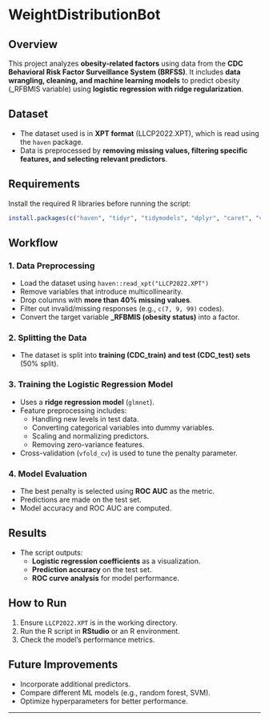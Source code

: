 # WeightDistributionBot

## **Overview**
This project analyzes **obesity-related factors** using data from the **CDC Behavioral Risk Factor Surveillance System (BRFSS)**. It includes **data wrangling, cleaning, and machine learning models** to predict obesity (_RFBMIS variable) using **logistic regression with ridge regularization**.

## **Dataset**
- The dataset used is in **XPT format** (LLCP2022.XPT), which is read using the `haven` package.
- Data is preprocessed by **removing missing values, filtering specific features, and selecting relevant predictors**.

## **Requirements**
Install the required R libraries before running the script:
```r
install.packages(c("haven", "tidyr", "tidymodels", "dplyr", "caret", "vip"))
```

## **Workflow**
### **1. Data Preprocessing**
- Load the dataset using `haven::read_xpt("LLCP2022.XPT")`
- Remove variables that introduce multicollinearity.
- Drop columns with **more than 40% missing values**.
- Filter out invalid/missing responses (e.g., `c(7, 9, 99)` codes).
- Convert the target variable **_RFBMIS (obesity status)** into a factor.

### **2. Splitting the Data**
- The dataset is split into **training (CDC_train) and test (CDC_test) sets** (50% split).

### **3. Training the Logistic Regression Model**
- Uses a **ridge regression model** (`glmnet`).
- Feature preprocessing includes:
  - Handling new levels in test data.
  - Converting categorical variables into dummy variables.
  - Scaling and normalizing predictors.
  - Removing zero-variance features.
- Cross-validation (`vfold_cv`) is used to tune the penalty parameter.

### **4. Model Evaluation**
- The best penalty is selected using **ROC AUC** as the metric.
- Predictions are made on the test set.
- Model accuracy and ROC AUC are computed.

## **Results**
- The script outputs:
  - **Logistic regression coefficients** as a visualization.
  - **Prediction accuracy** on the test set.
  - **ROC curve analysis** for model performance.

## **How to Run**
1. Ensure `LLCP2022.XPT` is in the working directory.
2. Run the R script in **RStudio** or an R environment.
3. Check the model’s performance metrics.

## **Future Improvements**
- Incorporate additional predictors.
- Compare different ML models (e.g., random forest, SVM).
- Optimize hyperparameters for better performance.

---
